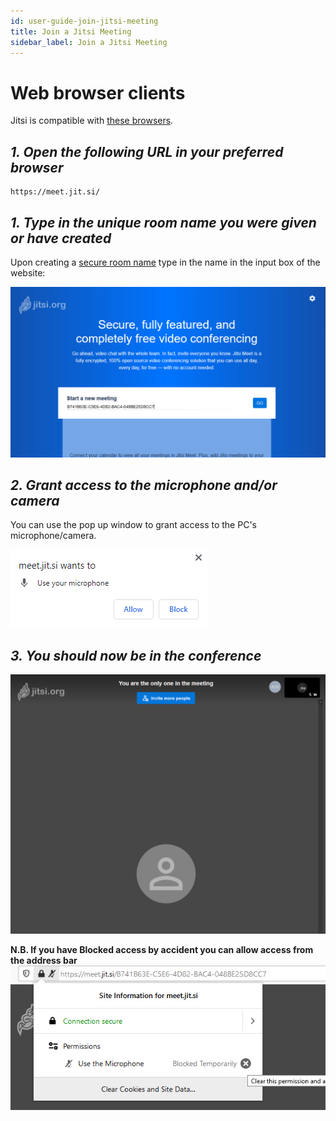 ```yaml
---
id: user-guide-join-jitsi-meeting
title: Join a Jitsi Meeting
sidebar_label: Join a Jitsi Meeting
---
```



# Web browser clients

Jitsi is compatible with [these browsers](https://github.com/jitsi/jitsi-meet/wiki/Browser-support).

## _1. Open the following URL in your preferred browser_

```
https://meet.jit.si/
```

## _1. Type in the unique room name you were given or have created_

Upon creating a [secure room name](../faq#_2-use-a-different-room-name-for-each-meeting--conference-you-have_) type in the name in the input box of the website:

![](../assets/join-jitsi-web.png)

## _2. Grant access to the microphone and/or camera_

You can use the pop up window to grant access to the PC's microphone/camera.

![](../assets/join-jitsi-web-allow.png)


## _3. You should now be in the conference_

![](../assets/join-jitsi-web-success.png)


**N.B. If you have Blocked access by accident you can allow access from the address bar**
![](../assets/join-jitsi-web-blocked.png)


